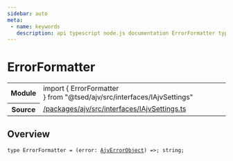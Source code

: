 ```yaml
---
sidebar: auto
meta:
 - name: keywords
   description: api typescript node.js documentation ErrorFormatter type
---
```

# ErrorFormatter <Badge text="Type alias" type="type"/>
<!-- Summary -->
<section class="symbol-info"><table class="is-full-width"><tbody><tr><th>Module</th><td><div class="lang-typescript"><span class="token keyword">import</span> { ErrorFormatter }&nbsp;<span class="token keyword">from</span>&nbsp;<span class="token string">"@tsed/ajv/src/interfaces/IAjvSettings"</span></div></td></tr><tr><th>Source</th><td><a href="https://github.com/Romakita/ts-express-decorators/blob/v5.0.2/packages/ajv/src/interfaces/IAjvSettings.ts#L0-L0">/packages/ajv/src/interfaces/IAjvSettings.ts</a></td></tr></tbody></table></section>

<!-- Overview -->
## Overview


<pre><code class="typescript-lang ">type ErrorFormatter<span class="token punctuation"> = </span><span class="token punctuation">(</span>error<span class="token punctuation">:</span> <a href="/api/ajv/interfaces/AjvErrorObject.html"><span class="token">AjvErrorObject</span></a><span class="token punctuation">)</span> =&gt<span class="token punctuation">;</span> <span class="token keyword">string</span><span class="token punctuation">;</span></code></pre>